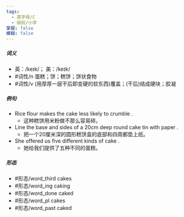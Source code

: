 ```yaml
---
tags:
  - 首字母/C
  - 级别/小学
掌握: false
模糊: false
---
```

##### 词义
- 英：/keɪk/； 美：/keɪk/
- #词性/n  蛋糕；饼；糕饼；饼状食物
- #词性/v  (用厚厚一层干后即变硬的软东西)覆盖；(干后)结成硬块；胶凝
##### 例句
- Rice flour makes the cake less likely to crumble .
	- 这种糕饼用米粉做不那么容易碎。
- Line the base and sides of a 20cm deep round cake tin with paper .
	- 把一个20厘米深的圆形糕饼盒的底部和四周都垫上纸。
- She offered us five different kinds of cake .
	- 她给我们提供了五种不同的蛋糕。
##### 形态
- #形态/word_third cakes
- #形态/word_ing caking
- #形态/word_done caked
- #形态/word_pl cakes
- #形态/word_past caked

